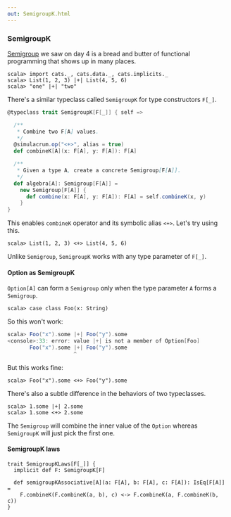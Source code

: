 ```yaml
---
out: SemigroupK.html
---
```


  [Semigroup]: Semigroup.html

### SemigroupK

[Semigroup][Semigroup] we saw on day 4 is a bread and butter of functional programming that shows up in many places.

```console:new
scala> import cats._, cats.data._, cats.implicits._
scala> List(1, 2, 3) |+| List(4, 5, 6)
scala> "one" |+| "two"
```

There's a similar typeclass called `SemigroupK` for type constructors `F[_]`.


```scala
@typeclass trait SemigroupK[F[_]] { self =>

  /**
   * Combine two F[A] values.
   */
  @simulacrum.op("<+>", alias = true)
  def combineK[A](x: F[A], y: F[A]): F[A]

  /**
   * Given a type A, create a concrete Semigroup[F[A]].
   */
  def algebra[A]: Semigroup[F[A]] =
    new Semigroup[F[A]] {
      def combine(x: F[A], y: F[A]): F[A] = self.combineK(x, y)
    }
}
```


This enables `combineK` operator and its symbolic alias `<+>`. Let's try using this.

```console
scala> List(1, 2, 3) <+> List(4, 5, 6)
```

Unlike `Semigroup`, `SemigroupK` works with any type parameter of `F[_]`.

#### Option as SemigroupK

`Option[A]` can form a `Semigroup` only when the type parameter `A` forms a `Semigroup`.

```console
scala> case class Foo(x: String)
```

So this won't work:

```scala
scala> Foo("x").some |+| Foo("y").some
<console>:33: error: value |+| is not a member of Option[Foo]
       Foo("x").some |+| Foo("y").some
                     ^
```

But this works fine:

```console
scala> Foo("x").some <+> Foo("y").some
```

There's also a subtle difference in the behaviors of two typeclasses.


```console
scala> 1.some |+| 2.some
scala> 1.some <+> 2.some
```

The `Semigroup` will combine the inner value of the `Option` whereas `SemigroupK` will just pick the first one.

#### SemigroupK laws

```
trait SemigroupKLaws[F[_]] {
  implicit def F: SemigroupK[F]

  def semigroupKAssociative[A](a: F[A], b: F[A], c: F[A]): IsEq[F[A]] =
    F.combineK(F.combineK(a, b), c) <-> F.combineK(a, F.combineK(b, c))
}
```
